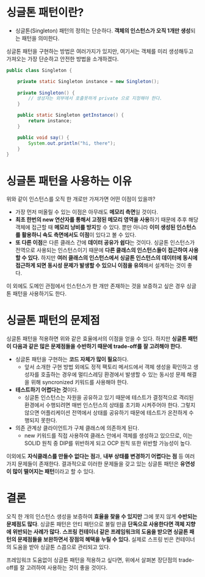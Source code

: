 # **싱글톤 패턴이란?**

- 싱글톤(Singleton) 패턴의 정의는 단순하다. **객체의 인스턴스가 오직 1개만 생성**되는 패턴을 의미한다.

싱글톤 패턴을 구현하는 방법은 여러가지가 있지만, 여기서는 객체를 미리 생성해두고 가져오는 가장 단순하고 안전한 방법을 소개하겠다.

```java
public class Singleton {

    private static Singleton instance = new Singleton();
    
    private Singleton() {
        // 생성자는 외부에서 호출못하게 private 으로 지정해야 한다.
    }

    public static Singleton getInstance() {
        return instance;
    }

    public void say() {
        System.out.println("hi, there");
    }
}
```

# **싱글톤 패턴을 사용하는 이유**

위와 같이 인스턴스를 오직 한 개로만 가져가면 어떤 이점이 있을까?

- 가장 먼저 떠올릴 수 있는 이점은 아무래도 **메모리 측면**일 것이다.
- **최초 한번의 new 연산자를 통해서 고정된 메모리 영역을 사용**하기 때문에 추후 해당 객체에 접근할 때 **메모리 낭비를 방지**할 수 있다. 
뿐만 아니라 **이미 생성된 인스턴스를 활용하니 속도 측면에서도 이점**이 있다고 볼 수 있다.
- **또 다른 이점**은 다른 클래스 간에 **데이터 공유가 쉽다**는 것이다. 
싱글톤 인스턴스가 전역으로 사용되는 인스턴스이기 때문에 **다른 클래스의 인스턴스들이 접근하여 사용할 수 있다.** 
하지만 **여러 클래스의 인스턴스에서 싱글톤 인스턴스의 데이터에 동시에 접근하게 되면 동시성 문제가 발생할 수 있으니 이점을 유의**해서 설계하는 것이 좋다.

이 외에도 도메인 관점에서 인스턴스가 한 개만 존재하는 것을 보증하고 싶은 경우 싱글톤 패턴을 사용하기도 한다.

# **싱글톤 패턴의 문제점**

싱글톤 패턴을 적용하면 위와 같은 효율에서의 이점을 얻을 수 있다. 
하지만 **싱글톤 패턴이 다음과 같은 많은 문제점들을 수반하기 때문에 trade-off를 잘 고려해야 한다.**

- 싱글톤 패턴을 구현하는 **코드 자체가 많이 필요**하다.
    - 앞서 소개한 구현 방법 외에도 정적 팩토리 메서드에서 객체 생성을 확인하고 생성자를 호출하는 경우에 멀티스레딩 환경에서 발생할 수 있는 동시성 문제 해결을 위해 syncronized 키워드를 사용해야 한다.
- **테스트하기 어렵다는 것**이다.
    - 싱글톤 인스턴스는 자원을 공유하고 있기 때문에 테스트가 결정적으로 격리된 환경에서 수행되려면 매번 인스턴스의 상태를 초기화 시켜주어야 한다. 그렇지 않으면 어플리케이션 전역에서 상태를 공유하기 때문에 테스트가 온전하게 수행되지 못한다.
- 의존 관계상 클라이언트가 구체 클래스에 의존하게 된다.
    - new 키워드를 직접 사용하여 클래스 안에서 객체를 생성하고 있으므로, 이는 SOLID 원칙 중 DIP를 위반하게 되고 OCP 원칙 또한 위반할 가능성이 높다.

이외에도 **자식클래스를 만들수 없다는 점**과, **내부 상태를 변경하기 어렵다는 점** 등 여러가지 문제들이 존재한다. 결과적으로 이러한 문제들을 갖고 있는 싱글톤 패턴은 **유연성이 많이 떨어지는 패턴**이라고 할 수 있다.

# **결론**

오직 한 개의 인스턴스 생성을 보증하여 **효율을 찾을 수 있지만** 그에 못지 않게 **수반되는 문제점도 많다**. 싱글톤 패턴은 안티 패턴으로 불릴 만큼 **단독으로 사용한다면 객체 지향에 위반되는 사례가 많다.** 
**스프링 컨테이너 같은 프레임워크의 도움을 받으면 싱글톤 패턴의 문제점들을 보완하면서 장점의 혜택을 누릴 수 있다.** 실제로 스프링 빈은 컨테이너의 도움을 받아 싱글톤 스콥으로 관리되고 있다.

프레임워크 도움없이 싱글톤 패턴을 적용하고 싶다면, 위에서 살펴본 장단점의 trade-off를 잘 고려하여 사용하는 것이 좋을 것이다.
